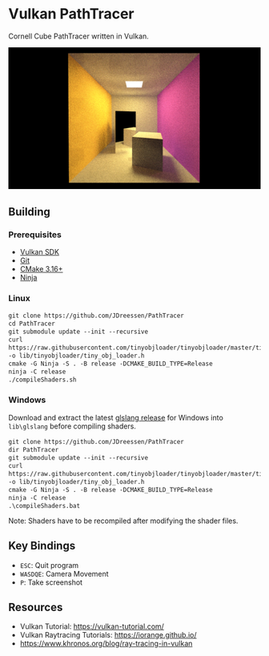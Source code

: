 # Vulkan PathTracer
Cornell Cube PathTracer written in Vulkan.

![](screenshots/cornell_box-6246.png)
## Building
### Prerequisites
- [Vulkan SDK](https://www.khronos.org/vulkan/download/)
- [Git](https://git-scm.com/)
- [CMake 3.16+](https://cmake.org/)
- [Ninja](https://ninja-build.org/)
### Linux
    git clone https://github.com/JDreessen/PathTracer
    cd PathTracer
    git submodule update --init --recursive
    curl https://raw.githubusercontent.com/tinyobjloader/tinyobjloader/master/tiny_obj_loader.h -o lib/tinyobjloader/tiny_obj_loader.h
    cmake -G Ninja -S . -B release -DCMAKE_BUILD_TYPE=Release
    ninja -C release
    ./compileShaders.sh
### Windows
Download and extract the latest [glslang release](https://github.com/KhronosGroup/glslang/releases/download/master-tot/glslang-master-linux-Release.zip) for Windows into `lib\glslang` before compiling shaders.

    git clone https://github.com/JDreessen/PathTracer
    dir PathTracer
    git submodule update --init --recursive
    curl https://raw.githubusercontent.com/tinyobjloader/tinyobjloader/master/tiny_obj_loader.h -o lib/tinyobjloader/tiny_obj_loader.h
    cmake -G Ninja -S . -B release -DCMAKE_BUILD_TYPE=Release
    ninja -C release
    .\compileShaders.bat
Note: Shaders have to be recompiled after modifying the shader files.
## Key Bindings
- `ESC`: Quit program
- `WASDQE`: Camera Movement
- `P`: Take screenshot

## Resources
- Vulkan Tutorial: https://vulkan-tutorial.com/
- Vulkan Raytracing Tutorials: https://iorange.github.io/
- https://www.khronos.org/blog/ray-tracing-in-vulkan